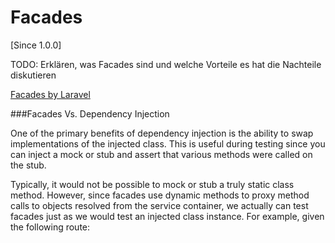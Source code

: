 # Facades

[Since 1.0.0]

TODO: Erklären, was Facades sind und welche Vorteile es hat die Nachteile diskutieren

[Facades by Laravel](https://laravel.com/docs/5.4/facades)

###Facades Vs. Dependency Injection

One of the primary benefits of dependency injection is the ability to swap implementations of the injected class. This is useful during testing since you can inject a mock or stub and assert that various methods were called on the stub.

Typically, it would not be possible to mock or stub a truly static class method. However, since facades use dynamic methods to proxy method calls to objects resolved from the service container, we actually can test facades just as we would test an injected class instance. For example, given the following route:


